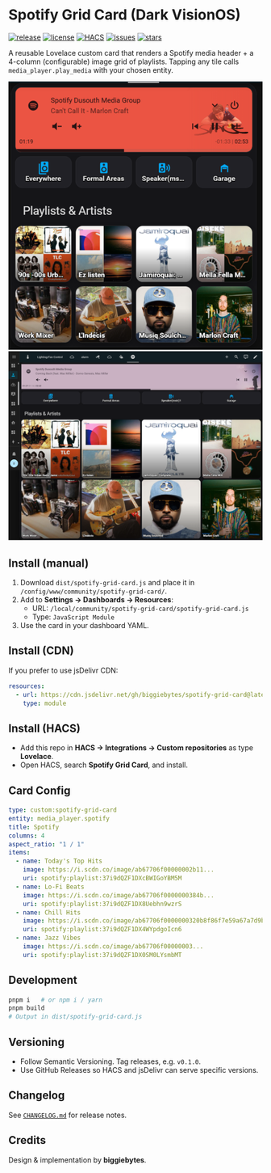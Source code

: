 # Spotify Grid Card (Dark VisionOS)

[![release](https://img.shields.io/github/v/release/biggiebytes/spotify-grid-card?include_prereleases&sort=semver)](https://github.com/biggiebytes/spotify-grid-card/releases)
[![license](https://img.shields.io/github/license/biggiebytes/spotify-grid-card)](LICENSE)
[![HACS](https://img.shields.io/badge/HACS-Custom-41BDF5.svg)](https://hacs.xyz/)
[![issues](https://img.shields.io/github/issues/biggiebytes/spotify-grid-card)](https://github.com/biggiebytes/spotify-grid-card/issues)
[![stars](https://img.shields.io/github/stars/biggiebytes/spotify-grid-card?style=social)](https://github.com/biggiebytes/spotify-grid-card)

A reusable Lovelace custom card that renders a Spotify media header + a 4-column (configurable) image grid of playlists. Tapping any tile calls `media_player.play_media` with your chosen entity.

![Spotify Grid Card main](spotify-grid-card.png)
![Spotify Grid Card alt view](Homeassist1.png)


## Install (manual)
1. Download `dist/spotify-grid-card.js` and place it in `/config/www/community/spotify-grid-card/`.
2. Add to **Settings -> Dashboards -> Resources**:
   - URL: `/local/community/spotify-grid-card/spotify-grid-card.js`
   - Type: `JavaScript Module`
3. Use the card in your dashboard YAML.

## Install (CDN)
If you prefer to use jsDelivr CDN:
```yaml
resources:
  - url: https://cdn.jsdelivr.net/gh/biggiebytes/spotify-grid-card@latest/dist/spotify-grid-card.js
    type: module
```

## Install (HACS)
- Add this repo in **HACS -> Integrations -> Custom repositories** as type **Lovelace**.
- Open HACS, search **Spotify Grid Card**, and install.

## Card Config
```yaml
type: custom:spotify-grid-card
entity: media_player.spotify
title: Spotify
columns: 4
aspect_ratio: "1 / 1"
items:
  - name: Today's Top Hits
    image: https://i.scdn.co/image/ab67706f00000002b11...
    uri: spotify:playlist:37i9dQZF1DXcBWIGoYBM5M
  - name: Lo-Fi Beats
    image: https://i.scdn.co/image/ab67706f0000000384b...
    uri: spotify:playlist:37i9dQZF1DX8Uebhn9wzrS
  - name: Chill Hits
    image: https://i.scdn.co/image/ab67706f0000000320b8f86f7e59a67a7d9b5b57
    uri: spotify:playlist:37i9dQZF1DX4WYpdgoIcn6
  - name: Jazz Vibes
    image: https://i.scdn.co/image/ab67706f00000003...
    uri: spotify:playlist:37i9dQZF1DX0SM0LYsmbMT
```

## Development
```bash
pnpm i   # or npm i / yarn
pnpm build
# Output in dist/spotify-grid-card.js
```

## Versioning
- Follow Semantic Versioning. Tag releases, e.g. `v0.1.0`.
- Use GitHub Releases so HACS and jsDelivr can serve specific versions.

## Changelog
See [`CHANGELOG.md`](CHANGELOG.md) for release notes.

## Credits
Design & implementation by **biggiebytes**.
